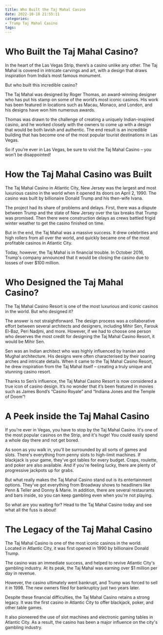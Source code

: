 ```yaml
---
title: Who Built the Taj Mahal Casino
date: 2022-10-18 21:55:11
categories:
- Trump Taj Mahal Casino
tags:
---
```



#  Who Built the Taj Mahal Casino?

In the heart of the Las Vegas Strip, there’s a casino unlike any other. The Taj Mahal is covered in intricate carvings and art, with a design that draws inspiration from India’s most famous monument.

But who built this incredible casino?

The Taj Mahal was designed by Roger Thomas, an award-winning designer who has put his stamp on some of the world’s most iconic casinos. His work has been featured in locations such as Macau, Monaco, and London, and his designs have won him numerous awards.

Thomas was drawn to the challenge of creating a uniquely Indian-inspired casino, and he worked closely with the owners to come up with a design that would be both lavish and authentic. The end result is an incredible building that has become one of the most popular tourist destinations in Las Vegas.

So if you’re ever in Las Vegas, be sure to visit the Taj Mahal Casino – you won’t be disappointed!

#  How the Taj Mahal Casino was Built

The Taj Mahal Casino in Atlantic City, New Jersey was the largest and most luxurious casino in the world when it opened its doors on April 2, 1990. The casino was built by billionaire Donald Trump and his then-wife Ivana.

The project had its share of problems and delays. First, there was a dispute between Trump and the state of New Jersey over the tax breaks that Trump was promised. Then there were construction delays as crews battled frigid winter weather to get the casino finished on time.

But in the end, the Taj Mahal was a massive success. It drew celebrities and high rollers from all over the world, and quickly became one of the most profitable casinos in Atlantic City.

Today, however, the Taj Mahal is in financial trouble. In October 2016, Trump's company announced that it would be closing the casino due to losses of over $100 million.

#  Who Designed the Taj Mahal Casino?

The Taj Mahal Casino Resort is one of the most luxurious and iconic casinos in the world. But who designed it?

The answer is not straightforward. The design process was a collaborative effort between several architects and designers, including Mihir Sen, Farouk El-Baz, Peri Nadjmi, and more. However, if we had to choose one person who deserves the most credit for designing the Taj Mahal Casino Resort, it would be Mihir Sen.

Sen was an Indian architect who was highly influenced by Iranian and Mughal architecture. His designs were often characterised by their soaring arches and intricate details. When it came to the Taj Mahal Casino Resort, he drew inspiration from the Taj Mahal itself – creating a truly unique and stunning casino resort.

Thanks to Sen’s influence, the Taj Mahal Casino Resort is now considered a true icon of casino design. It’s no wonder that it’s been featured in movies such as James Bond’s “Casino Royale” and “Indiana Jones and the Temple of Doom”!

#  A Peek inside the Taj Mahal Casino

If you're ever in Vegas, you have to stop by the Taj Mahal Casino. It's one of the most popular casinos on the Strip, and it's huge! You could easily spend a whole day there and not get bored.

As soon as you walk in, you'll be surrounded by all sorts of games and slots. There's everything from penny slots to high-limit machines. If blackjack is your game, they've got tables for every budget. Craps, roulette, and poker are also available. And if you're feeling lucky, there are plenty of progressive jackpots up for grabs.

But what really makes the Taj Mahal Casino stand out is its entertainment options. They've got everything from Broadway shows to headliners like Penn & Teller and Donny & Marie. In addition, there are several restaurants and bars inside, so you can keep gambling even when you're not playing.

So what are you waiting for? Head to the Taj Mahal Casino today and see what all the fuss is about!

#  The Legacy of the Taj Mahal Casino

The Taj Mahal Casino is one of the most iconic casinos in the world. Located in Atlantic City, it was first opened in 1990 by billionaire Donald Trump.

The casino was an immediate success, and helped to revive Atlantic City's gambling industry. At its peak, the Taj Mahal was earning over $1 million per day in revenue.

However, the casino ultimately went bankrupt, and Trump was forced to sell it in 1998. The new owners filed for bankruptcy just two years later.

Despite these financial difficulties, the Taj Mahal Casino retains a strong legacy. It was the first casino in Atlantic City to offer blackjack, poker, and other table games.

It also pioneered the use of slot machines and electronic gaming tables in Atlantic City. As a result, the casino has been a major influence on the city's gambling industry.
